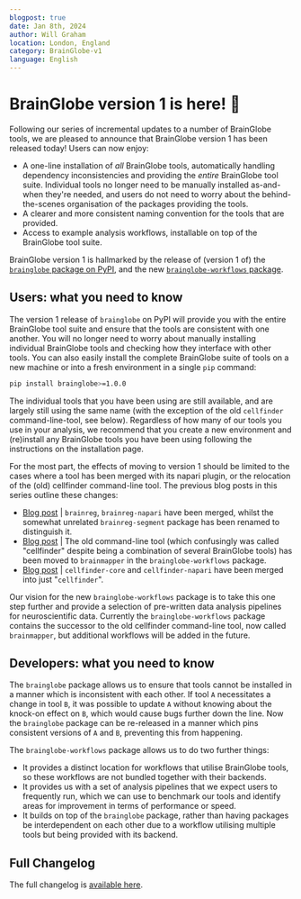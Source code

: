 ```yaml
---
blogpost: true
date: Jan 8th, 2024
author: Will Graham
location: London, England
category: BrainGlobe-v1
language: English
---
```


# BrainGlobe version 1 is here! :partying_face:

Following our series of incremental updates to a number of BrainGlobe tools, we are pleased to announce that BrainGlobe version 1 has been released today!
Users can now enjoy:

- A one-line installation of _all_ BrainGlobe tools, automatically handling dependency inconsistencies and providing the _entire_ BrainGlobe tool suite. Individual tools no longer need to be manually installed as-and-when they're needed, and users do not need to worry about the behind-the-scenes organisation of the packages providing the tools.
- A clearer and more consistent naming convention for the tools that are provided.
- Access to example analysis workflows, installable on top of the BrainGlobe tool suite.

BrainGlobe version 1 is hallmarked by the release of (version 1 of) the [`brainglobe` package on PyPI](https://pypi.org/project/brainglobe/), and the new [`brainglobe-workflows` package](https://pypi.org/project/brainglobe-workflows/).

## Users: what you need to know

The version 1 release of `brainglobe` on PyPI will provide you with the entire BrainGlobe tool suite and ensure that the tools are consistent with one another.
You will no longer need to worry about manually installing individual BrainGlobe tools and checking how they interface with other tools.
You can also easily install the complete BrainGlobe suite of tools on a new machine or into a fresh environment in a single `pip` command:

```bash
pip install brainglobe>=1.0.0
```

The individual tools that you have been using are still available, and are largely still using the same name (with the exception of the old `cellfinder` command-line-tool, see below).
Regardless of how many of our tools you use in your analysis, we recommend that you create a new environment and (re)install any BrainGlobe tools you have been using following the instructions on the installation page.

For the most part, the effects of moving to version 1 should be limited to the cases where a tool has been merged with its napari plugin, or the relocation of the (old) cellfinder command-line tool.
The previous blog posts in this series outline these changes:

- [Blog post](./brainreg_update_live.md) | `brainreg`, `brainreg-napari` have been merged, whilst the somewhat unrelated `brainreg-segment` package has been renamed to distinguish it.
- [Blog post](./cellfinder_migration_live.md) | The old command-line tool (which confusingly was called "cellfinder" despite being a combination of several BrainGlobe tools) has been moved to `brainmapper` in the `brainglobe-workflows` package.
- [Blog post](./core_and_napari_merge.md) | `cellfinder-core` and `cellfinder-napari` have been merged into just "`cellfinder`".

Our vision for the new `brainglobe-workflows` package is to take this one step further and provide a selection of pre-written data analysis pipelines for neuroscientific data.
Currently the `brainglobe-workflows` package contains the successor to the old cellfinder command-line tool, now called `brainmapper`, but additional workflows will be added in the future.

## Developers: what you need to know

The `brainglobe` package allows us to ensure that tools cannot be installed in a manner which is inconsistent with each other.
If tool `A` necessitates a change in tool `B`, it was possible to update `A` without knowing about the knock-on effect on `B`, which would cause bugs further down the line.
Now the `brainglobe` package can be re-released in a manner which pins consistent versions of `A` and `B`, preventing this from happening.

The `brainglobe-workflows` package allows us to do two further things:

- It provides a distinct location for workflows that utilise BrainGlobe tools, so these workflows are not bundled together with their backends.
- It provides us with a set of analysis pipelines that we expect users to frequently run, which we can use to benchmark our tools and identify areas for improvement in terms of performance or speed.
- It builds on top of the `brainglobe` package, rather than having packages be interdependent on each other due to a workflow utilising multiple tools but being provided with its backend.

## Full Changelog

The full changelog is [available here](/community/releases/v1/index.md).
